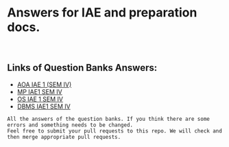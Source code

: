 # Answers for IAE and preparation docs.
<br>

## Links of Question Banks Answers:
- [AOA IAE 1 (SEM IV)](https://github.com/drocgoesongit/answers/blob/main/AOA_IAE1.md)
- [MP IAE1 SEM IV](https://github.com/drocgoesongit/answers/blob/main/DBMS_IAE1_S4.md)
- [OS IAE 1 SEM IV](https://github.com/drocgoesongit/answers/blob/main/OS_IAE1_S4.md)
- [DBMS IAE1 SEM IV](https://github.com/drocgoesongit/answers/blob/main/DBMS_IAE1_S4.md)


```
All the answers of the question banks. If you think there are some errors and something needs to be changed. 
Feel free to submit your pull requests to this repo. We will check and then merge appropriate pull requests.
```
